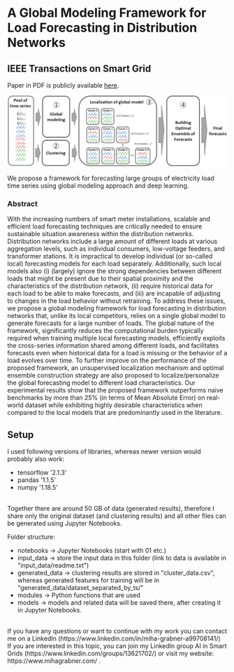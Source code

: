 # A Global Modeling Framework for Load Forecasting in Distribution Networks 
## IEEE Transactions on Smart Grid

Paper in PDF is publicly available [here](https://ieeexplore.ieee.org/document/10092804).

<img src="images/framework.PNG" alt="framework.png" width="600">

We propose a framework for forecasting large groups of electricity load time series using global modeling approach and deep learning.

### Abstract
With the increasing numbers of smart meter installations,
scalable and efficient load forecasting techniques are
critically needed to ensure sustainable situation awareness within
the distribution networks. Distribution networks include a large
amount of different loads at various aggregation levels, such
as individual consumers, low-voltage feeders, and transformer
stations. It is impractical to develop individual (or so-called local)
forecasting models for each load separately. Additionally, such
local models also (i) (largely) ignore the strong dependencies
between different loads that might be present due to their spatial
proximity and the characteristics of the distribution network,
(ii) require historical data for each load to be able to make
forecasts, and (iii) are incapable of adjusting to changes in
the load behavior without retraining. To address these issues,
we propose a global modeling framework for load forecasting
in distribution networks that, unlike its local competitors,
relies on a single global model to generate forecasts for a
large number of loads. The global nature of the framework,
significantly reduces the computational burden typically required
when training multiple local forecasting models, efficiently exploits
the cross-series information shared among different loads,
and facilitates forecasts even when historical data for a load
is missing or the behavior of a load evolves over time. To
further improve on the performance of the proposed framework,
an unsupervised localization mechanism and optimal ensemble
construction strategy are also proposed to localize/personalize
the global forecasting model to different load characteristics.
Our experimental results show that the proposed framework
outperforms naive benchmarks by more than 25% (in terms
of Mean Absolute Error) on real-world dataset while exhibiting
highly desirable characteristics when compared to the local models
that are predominantly used in the literature.

## Setup
I used following versions of libraries, whereas newer version would probably also work:
- tensorflow '2.1.3'
- pandas '1.1.5'
- numpy '1.18.5'
<br>
Together there are around 50 GB of data (generated results), therefore I share only the original dataset (and clustering results) and all other files can be generated using Jupyter Notebooks.<br>

Folder structure:
- notebooks -> Jupyter Notebooks (start with 01 etc.)
- input_data -> store the input data in this folder (link to data is available in "input_data/readme.txt")
- generated_data -> clustering results are stored in "cluster_data.csv", whereas generated features for training will be in "generated_data/dataset_separated_by_ts/"
- modules -> Python functions that are used
- models -> models and related data will be saved there, after creating it in Jupyter Notebooks.

<br>
If you have any questions or want to continue with my work you can contact me on a LinkedIn (https://www.linkedin.com/in/miha-grabner-a99708141/) <br>
If you are interested in this topic, you can join my LinkedIn group AI in Smart Grids (https://www.linkedin.com/groups/13621702/) or visit my website: https://www.mihagrabner.com/ .
